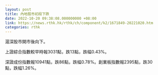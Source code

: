 ```yaml
---
layout: post
title: 內地股市初段下跌
date: 2022-10-20 09:38:08.000000000 +08:00
link: https://news.rthk.hk/rthk/ch/component/k2/1671849-20221020.htm
categories: rthk
---
```


滬深股市開市後向下。

上證綜合指數較早時報3031點，跌13點，跌幅0.43%。

深證成份指數報10941點，跌86點，跌幅0.78%。創業板指數報2395點，跌30點，跌幅1.26%。
